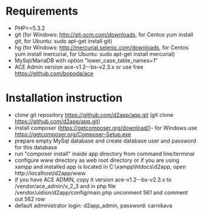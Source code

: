 Requirements
===========
* PHP>=5.3.2
* git (for Windows: http://git-scm.com/downloads, for Centos yum install git, for Ubuntu: sudo apt-get install git)
* hg (for Windows: http://mercurial.selenic.com/downloads, for Centos yum install mercurial, for Ubuntu: sudo apt-get install mercurial)
* MySql/MariaDB with option "lower_case_table_names=1"
* ACE Admin version ace-v1.2--bs-v2.3.x or use free https://github.com/bopoda/ace

Installation instruction
==========
* clone git repository https://github.com/d2app/app.git (git clone https://github.com/d2app/app.git)
* install composer (https://getcomposer.org/download/)- for Windows use https://getcomposer.org/Composer-Setup.exe
* prepare empty MySql database and create database user and password for this database
* run "composer install" inside app directory from command line/terminal
* configure www directory as web root directory or if you are using xampp and installed app is located in C:\xampp\htdocs\d2app, open http://localhost/d2app/www
* if you have ACE ADMIN, copy it version ace-v1.2--bs-v2.3.x to /vendor/ace_admin/v_2_3 and in php file /vendor/uldisn/d2app/config/main.php unconment 561 and comment out 562 row
* default administrator login: d2app_admin, password: carnikava
 
